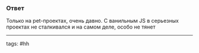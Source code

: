 ### Ответ

Только на pet-проектах, очень давно.
С ванильным JS в серьезных проектах не сталкивался и на самом деле, особо не тянет

___
tags: #hh